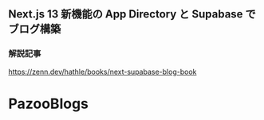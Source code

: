 ## Next.js 13 新機能の App Directory と Supabase でブログ構築

### 解説記事

https://zenn.dev/hathle/books/next-supabase-blog-book
# PazooBlogs
